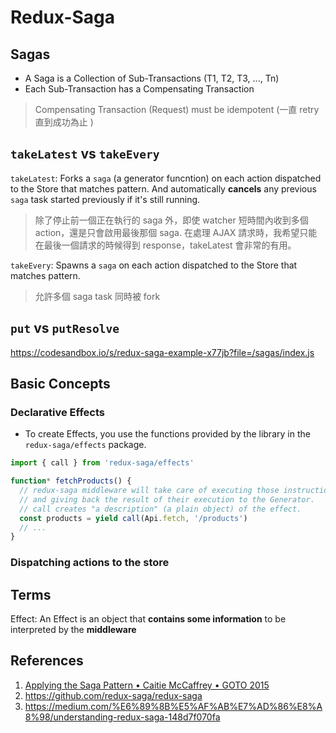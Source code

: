 # Redux-Saga

## Sagas

- A Saga is a Collection of Sub-Transactions (T1, T2, T3, ..., Tn)
- Each Sub-Transaction has a Compensating Transaction 

> Compensating Transaction (Request) must be idempotent (一直 retry 直到成功為止 )

## `takeLatest` vs `takeEvery`

`takeLatest`: Forks a `saga` (a generator funcntion) on each action dispatched to the Store that matches pattern. And automatically **cancels** any previous `saga` task started previously if it's still running.

> 除了停止前一個正在執行的 saga 外，即使 watcher 短時間內收到多個 action，還是只會啟用最後那個 saga. 
> 在處理 AJAX 請求時，我希望只能在最後一個請求的時候得到 response，takeLatest 會非常的有用。 

`takeEvery`: Spawns a `saga` on each action dispatched to the Store that matches pattern.

> 允許多個 saga task 同時被 fork

## `put` vs `putResolve`

https://codesandbox.io/s/redux-saga-example-x77jb?file=/sagas/index.js

## Basic Concepts

### Declarative Effects

- To create Effects, you use the functions provided by the library in the `redux-saga/effects` package.

```javascript
import { call } from 'redux-saga/effects'

function* fetchProducts() {
  // redux-saga middleware will take care of executing those instructions 
  // and giving back the result of their execution to the Generator.
  // call creates "a description" (a plain object) of the effect.
  const products = yield call(Api.fetch, '/products')
  // ...
}
```

### Dispatching actions to the store

## Terms

Effect: An Effect is an object that **contains some information** to be interpreted by the **middleware**



## References

1. [Applying the Saga Pattern • Caitie McCaffrey • GOTO 2015](https://youtu.be/xDuwrtwYHu8)
2. https://github.com/redux-saga/redux-saga
3. https://medium.com/%E6%89%8B%E5%AF%AB%E7%AD%86%E8%A8%98/understanding-redux-saga-148d7f070fa
